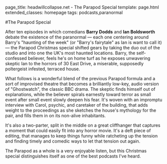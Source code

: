 page_title: headwillcollapse.net - The Parapod Special
template: page.html
extended_classes: homepage
tags: podcasts,paranormal

#The Parapod Special

After ten episodes in which comedians **Barry Dodds** and **Ian Boldsworth** debate the existence of the paranormal &mdash; each one centering around
Barry's "haunting of the week" (or "Barry's fairytale" as Ian is want to call it) &mdash; the Parapod Christmas special shifted gears by taking the duo out of the studio and
into one the UK's most haunted locations. Barry, the self-confessed believer, feels he's on home turf as he exposes
unwavering skeptic Ian to the horrors of 30 East Drive, a miserable, supposedly poltergeist infested, terraced house.

What follows is a wonderful blend of the previous Parapod formula and a sort of improvised theatre that becomes a brilliantly low-key,
audio version of "Ghostwatch", the classic BBC drama. The skeptic finds himself out of explanations, while the believer
spirals earnestly toward terror as small event after small event slowly deepen his fear.  It's woven with an impromptu interview
with Carol, psychic, and caretaker of the building, that adds weight to the proceedings as she sketches the house's mythology for the pair,
and fills them in on its non-alive inhabitants.

It's also a two-parter, split in the middle on a great cliffhanger that captures a moment that could easily fit into any
horror movie. It's a deft piece of editing, that manages to keep things funny while ratcheting up the tension and finding
timely and comedic ways to let that tension out again. 

The Parapod as a whole is a very enjoyable listen, but this Christmas special distinguishes itself as one of the best
podcasts I've heard.


  
 
